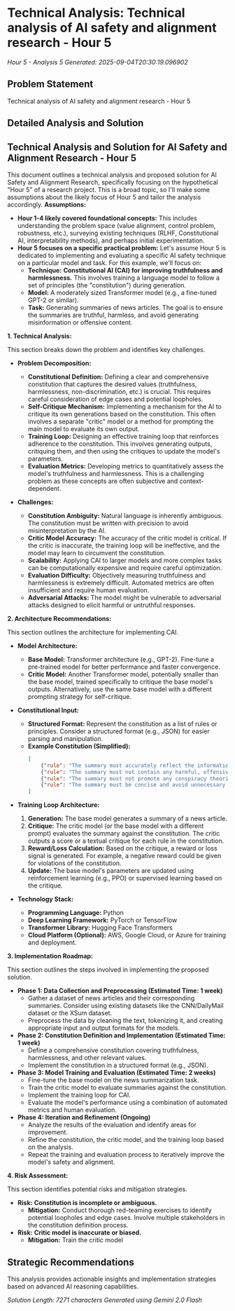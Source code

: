 # Technical Analysis: Technical analysis of AI safety and alignment research - Hour 5
*Hour 5 - Analysis 5*
*Generated: 2025-09-04T20:30:19.096902*

## Problem Statement
Technical analysis of AI safety and alignment research - Hour 5

## Detailed Analysis and Solution
## Technical Analysis and Solution for AI Safety and Alignment Research - Hour 5

This document outlines a technical analysis and proposed solution for AI Safety and Alignment Research, specifically focusing on the hypothetical "Hour 5" of a research project.  This is a broad topic, so I'll make some assumptions about the likely focus of Hour 5 and tailor the analysis accordingly.  **Assumptions:**

* **Hour 1-4 likely covered foundational concepts:**  This includes understanding the problem space (value alignment, control problem, robustness, etc.), surveying existing techniques (RLHF, Constitutional AI, interpretability methods), and perhaps initial experimentation.
* **Hour 5 focuses on a specific practical problem:**  Let's assume Hour 5 is dedicated to implementing and evaluating a specific AI safety technique on a particular model and task.  For this example, we'll focus on:
    * **Technique:**  **Constitutional AI (CAI) for improving truthfulness and harmlessness.**  This involves training a language model to follow a set of principles (the "constitution") during generation.
    * **Model:**  A moderately sized Transformer model (e.g., a fine-tuned GPT-2 or similar).
    * **Task:**  Generating summaries of news articles.  The goal is to ensure the summaries are truthful, harmless, and avoid generating misinformation or offensive content.

**1. Technical Analysis:**

This section breaks down the problem and identifies key challenges.

* **Problem Decomposition:**
    * **Constitutional Definition:**  Defining a clear and comprehensive constitution that captures the desired values (truthfulness, harmlessness, non-discrimination, etc.) is crucial.  This requires careful consideration of edge cases and potential loopholes.
    * **Self-Critique Mechanism:**  Implementing a mechanism for the AI to critique its own generations based on the constitution. This often involves a separate "critic" model or a method for prompting the main model to evaluate its own output.
    * **Training Loop:**  Designing an effective training loop that reinforces adherence to the constitution. This involves generating outputs, critiquing them, and then using the critiques to update the model's parameters.
    * **Evaluation Metrics:**  Developing metrics to quantitatively assess the model's truthfulness and harmlessness. This is a challenging problem as these concepts are often subjective and context-dependent.

* **Challenges:**
    * **Constitution Ambiguity:**  Natural language is inherently ambiguous. The constitution must be written with precision to avoid misinterpretation by the AI.
    * **Critic Model Accuracy:**  The accuracy of the critic model is critical. If the critic is inaccurate, the training loop will be ineffective, and the model may learn to circumvent the constitution.
    * **Scalability:**  Applying CAI to larger models and more complex tasks can be computationally expensive and require careful optimization.
    * **Evaluation Difficulty:**  Objectively measuring truthfulness and harmlessness is extremely difficult.  Automated metrics are often insufficient and require human evaluation.
    * **Adversarial Attacks:**  The model might be vulnerable to adversarial attacks designed to elicit harmful or untruthful responses.

**2. Architecture Recommendations:**

This section outlines the architecture for implementing CAI.

* **Model Architecture:**
    * **Base Model:** Transformer architecture (e.g., GPT-2).  Fine-tune a pre-trained model for better performance and faster convergence.
    * **Critic Model:**  Another Transformer model, potentially smaller than the base model, trained specifically to critique the base model's outputs.  Alternatively, use the same base model with a different prompting strategy for self-critique.
* **Constitutional Input:**
    * **Structured Format:**  Represent the constitution as a list of rules or principles.  Consider a structured format (e.g., JSON) for easier parsing and manipulation.
    * **Example Constitution (Simplified):**
        ```json
        [
            {"rule": "The summary must accurately reflect the information presented in the source article."},
            {"rule": "The summary must not contain any harmful, offensive, or discriminatory content."},
            {"rule": "The summary must not promote any conspiracy theories or misinformation."},
            {"rule": "The summary must be concise and avoid unnecessary details."}
        ]
        ```
* **Training Loop Architecture:**
    1. **Generation:**  The base model generates a summary of a news article.
    2. **Critique:**  The critic model (or the base model with a different prompt) evaluates the summary against the constitution. The critic outputs a score or a textual critique for each rule in the constitution.
    3. **Reward/Loss Calculation:**  Based on the critique, a reward or loss signal is generated.  For example, a negative reward could be given for violations of the constitution.
    4. **Update:**  The base model's parameters are updated using reinforcement learning (e.g., PPO) or supervised learning based on the critique.

* **Technology Stack:**
    * **Programming Language:** Python
    * **Deep Learning Framework:** PyTorch or TensorFlow
    * **Transformer Library:** Hugging Face Transformers
    * **Cloud Platform (Optional):** AWS, Google Cloud, or Azure for training and deployment.

**3. Implementation Roadmap:**

This section outlines the steps involved in implementing the proposed solution.

* **Phase 1: Data Collection and Preprocessing (Estimated Time: 1 week)**
    * Gather a dataset of news articles and their corresponding summaries.  Consider using existing datasets like the CNN/DailyMail dataset or the XSum dataset.
    * Preprocess the data by cleaning the text, tokenizing it, and creating appropriate input and output formats for the models.
* **Phase 2: Constitution Definition and Implementation (Estimated Time: 1 week)**
    * Define a comprehensive constitution covering truthfulness, harmlessness, and other relevant values.
    * Implement the constitution in a structured format (e.g., JSON).
* **Phase 3: Model Training and Evaluation (Estimated Time: 2 weeks)**
    * Fine-tune the base model on the news summarization task.
    * Train the critic model to evaluate summaries against the constitution.
    * Implement the training loop for CAI.
    * Evaluate the model's performance using a combination of automated metrics and human evaluation.
* **Phase 4: Iteration and Refinement (Ongoing)**
    * Analyze the results of the evaluation and identify areas for improvement.
    * Refine the constitution, the critic model, and the training loop based on the analysis.
    * Repeat the training and evaluation process to iteratively improve the model's safety and alignment.

**4. Risk Assessment:**

This section identifies potential risks and mitigation strategies.

* **Risk:**  **Constitution is incomplete or ambiguous.**
    * **Mitigation:**  Conduct thorough red-teaming exercises to identify potential loopholes and edge cases.  Involve multiple stakeholders in the constitution definition process.
* **Risk:**  **Critic model is inaccurate or biased.**
    * **Mitigation:**  Train the critic model

## Strategic Recommendations
This analysis provides actionable insights and implementation strategies
based on advanced AI reasoning capabilities.

*Solution Length: 7271 characters*
*Generated using Gemini 2.0 Flash*
